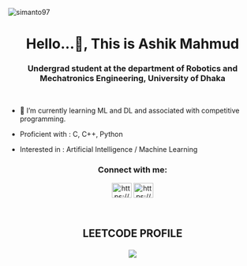 <p align="left"> <img src="https://komarev.com/ghpvc/?username=simanto97&label=Profile%20views&color=0e75b6&style=flat" alt="simanto97" /> </p>
<h1 align="center">Hello...👋, This is Ashik Mahmud</h1>
<h3 align="center">Undergrad student at the department of Robotics and Mechatronics Engineering, University of Dhaka</h3>
</br>

- 🌱 I’m currently learning ML and DL and associated with competitive programming.

- Proficient with : C, C++, Python
- Interested in : Artificial Intelligence / Machine Learning

<h3 align="center">Connect with me:</h3>
<p align="center">
<a href="https://www.linkedin.com/in/ashik-mahmud-md/" target="blank"><img align="center" src="https://raw.githubusercontent.com/rahuldkjain/github-profile-readme-generator/master/src/images/icons/Social/linked-in-alt.svg" alt="https://www.linkedin.com/in/ashik-mahmud-md/" height="30" width="40" /></a>
<a href="https://www.facebook.com/mdashik.mahmud.1104/" target="blank"><img align="center" src="https://raw.githubusercontent.com/rahuldkjain/github-profile-readme-generator/master/src/images/icons/Social/facebook.svg" alt="https://www.facebook.com/mdashik.mahmud.1104/" height="30" width="40" /></a>
</p>

</br>

<h2 align="center">LEETCODE PROFILE<?h2>
<p align="center">
  <img  align=top flex-grow=1 src="https://leetcard.jacoblin.cool/ashik1104?ext=contest" />  
</p>
<!--
**ashik1104/ashik1104** is a ✨ _special_ ✨ repository because its `README.md` (this file) appears on your GitHub profile.

Here are some ideas to get you started:

- 🔭 I’m currently working on ...
- 🌱 I’m currently learning ...
- 👯 I’m looking to collaborate on ...
- 🤔 I’m looking for help with ...
- 💬 Ask me about ...
- 📫 How to reach me: ...
- 😄 Pronouns: ...
- ⚡ Fun fact: ...
-->
